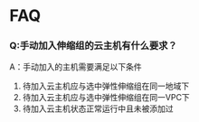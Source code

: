 # FAQ


<!-- ### Q:UAS 如何进行收费？

A:当前UAS处于小规模内测阶段，不会对内测用户进行收费。 -->

<!--
### Q:UAS 定时任务如何设置？

A:UAS的定时任务采用5域的Cron语法进行设置。 详情请见[定时任务](http://docs.ucloud.cn/uas/guide/schedule)
-->
<!-- ### Q:UAS 支持哪些地域？ -->

<!--
A：UAS本质上是全局产品，通过内部通道对云主机和负载均衡进行管理。不过海外存在不同程度的专线延迟，请用户知晓。
-->

<!-- A：该产品处于内测中，暂未开放，如有需要您可以联系客户经理 -->

### Q:手动加入伸缩组的云主机有什么要求？
A：手动加入的主机需要满足以下条件   
1. 待加入云主机应与选中弹性伸缩组在同一地域下   
2. 待加入云主机应与选中弹性伸缩组在同一VPC下   
3. 待加入云主机状态正常运行中且未被添加过   
